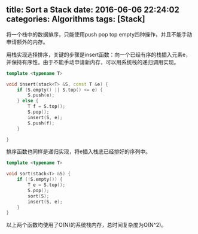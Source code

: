 title: Sort a Stack
date: 2016-06-06 22:24:02
categories: Algorithms
tags: [Stack]
---
将一个栈中的数据排序，只能使用push pop top empty四种操作，并且不能手动申请额外的内存。

<!--more-->
用栈实现选择排序，关键的步骤是insert函数：向一个已经有序的栈插入元素e，并保持有序性。由于不能手动申请新内存，可以用系统栈的递归调用实现。
```cpp
template <typename T>

void insert(stack<T> &S, const T &e) {
	if (S.empty() || S.top() <= e) {
		S.push(e);
	} else {
		T f = S.top();
		S.pop();
		insert(S, e);
		S.push(f);
	}

}
```

排序函数也同样是递归实现，将e插入栈底已经排好的序列中。
```cpp
template <typename T>

void sort(stack<T> &S) {
	if (!S.empty()) {
		T e = S.top();
		S.pop();
		sort(S);
		insert(S, e);
	}
}
```
以上两个函数均使用了O(N)的系统栈内存，总时间复杂度为O(N^2)。
